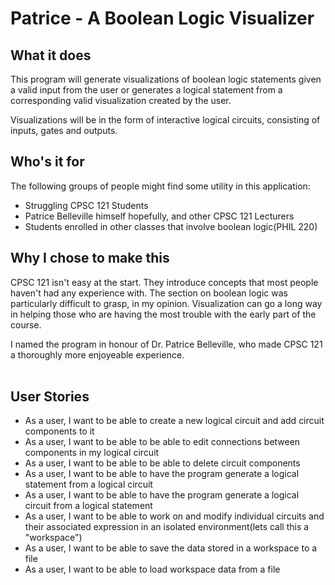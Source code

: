 # Patrice - A Boolean Logic Visualizer

## What it does
This program will generate visualizations of boolean logic statements given a 
valid input from the user or generates a logical statement from a corresponding
valid visualization created by the user.

Visualizations will be in the form of interactive logical circuits, 
consisting of inputs, gates and outputs.


## Who's it for
The following groups of people might find some utility in this application:
- Struggling CPSC 121 Students
- Patrice Belleville himself hopefully, and other CPSC 121 Lecturers
- Students enrolled in other classes that involve boolean logic(PHIL 220)

## Why I chose to make this
CPSC 121 isn't easy at the start. They introduce concepts that most people
haven't had any experience with. The section on boolean logic was particularly
difficult to grasp, in my opinion. Visualization can go a long way in helping 
those who are having the most trouble with the early part of the course. 

I named the program in honour of Dr. Patrice Belleville, who made CPSC 121
a thoroughly more enjoyeable experience. <br> </br>

## User Stories
- As a user, I want to be able to create a new logical circuit and add circuit components to it
- As a user, I want to be able to be able to edit connections between components in my logical circuit
- As a user, I want to be able to be able to delete circuit components
- As a user, I want to be able to have the program generate a logical statement from a logical circuit
- As a user, I want to be able to have the program generate a logical circuit from a logical statement
- As a user, I want to be able to work on and modify individual circuits and their associated expression in an isolated 
  environment(lets call this a "workspace")
- As a user, I want to be able to save the data stored in a workspace to a file
- As a user, I want to be able to load workspace data from a file